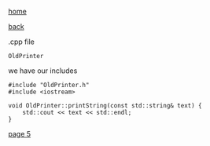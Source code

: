 [home](./page01.md)

[back](./page03.md)

.cpp file

```
OldPrinter
```

we have our includes
```
#include "OldPrinter.h"
#include <iostream>
```

```
void OldPrinter::printString(const std::string& text) {
    std::cout << text << std::endl;
}
```


[page 5](./page05.md)

